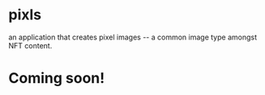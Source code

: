 # pixls
an application that creates pixel images -- a common image type amongst NFT content.
# Coming soon!
